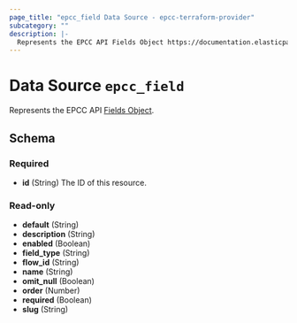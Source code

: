 ```yaml
---
page_title: "epcc_field Data Source - epcc-terraform-provider"
subcategory: ""
description: |-
  Represents the EPCC API Fields Object https://documentation.elasticpath.com/commerce-cloud/docs/api/advanced/custom-data/fields/index.html.
---
```


# Data Source `epcc_field`

Represents the EPCC API [Fields Object](https://documentation.elasticpath.com/commerce-cloud/docs/api/advanced/custom-data/fields/index.html).



## Schema

### Required

- **id** (String) The ID of this resource.

### Read-only

- **default** (String)
- **description** (String)
- **enabled** (Boolean)
- **field_type** (String)
- **flow_id** (String)
- **name** (String)
- **omit_null** (Boolean)
- **order** (Number)
- **required** (Boolean)
- **slug** (String)


